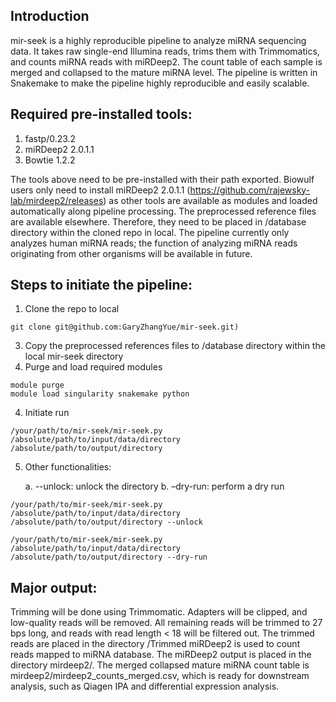 ## Introduction
mir-seek is a highly reproducible pipeline to analyze miRNA sequencing data. It takes raw single-end Illumina reads, trims them with Trimmomatics, and counts miRNA reads with miRDeep2. The count table of each sample is merged and collapsed to the mature miRNA level. The pipeline is written in Snakemake to make the pipeline highly reproducible and easily scalable.

## Required pre-installed tools:
1. fastp/0.23.2
2. miRDeep2 2.0.1.1
3. Bowtie 1.2.2

The tools above need to be pre-installed with their path exported. Biowulf users only need to install miRDeep2 2.0.1.1 (https://github.com/rajewsky-lab/mirdeep2/releases) as other tools are available as modules and loaded automatically along pipeline processing.
The preprocessed reference files are available elsewhere. Therefore, they need to be placed in /database directory within the cloned repo in local. The pipeline currently only analyzes human miRNA reads; the function of analyzing miRNA reads originating from other organisms will be available in future.

## Steps to initiate the pipeline:
1. Clone the repo to local 
```
git clone git@github.com:GaryZhangYue/mir-seek.git)
```
3. Copy the preprocessed references files to /database directory within the local mir-seek directory
4. Purge and load required modules
```
module purge
module load singularity snakemake python
```
4. Initiate run
```
/your/path/to/mir-seek/mir-seek.py /absolute/path/to/input/data/directory /absolute/path/to/output/directory
```
5. Other functionalities:

      a. --unlock: unlock the directory
      b. –dry-run: perform a dry run
```
/your/path/to/mir-seek/mir-seek.py /absolute/path/to/input/data/directory /absolute/path/to/output/directory --unlock 

/your/path/to/mir-seek/mir-seek.py /absolute/path/to/input/data/directory /absolute/path/to/output/directory --dry-run 
```

## Major output:
Trimming will be done using Trimmomatic. Adapters will be clipped, and low-quality reads will be removed. All remaining reads will be trimmed to 27 bps long, and reads with read length < 18 will be filtered out. The trimmed reads are placed in the directory /Trimmed
miRDeep2 is used to count reads mapped to miRNA database. The miRDeep2 output is placed in the directory mirdeep2/. The merged collapsed mature miRNA count table is mirdeep2/mirdeep2_counts_merged.csv, which is ready for downstream analysis, such as Qiagen IPA and differential expression analysis.

